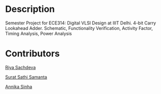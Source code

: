 # Description
Semester Project for ECE314: Digital VLSI Design at IIIT Delhi. 4-bit Carry Lookahead Adder. Schematic, Functionality Verification, Activity Factor, Timing Analysis, Power Analysis

# Contributors
[Riya Sachdeva](https://github.com/riyasach189)

[Surat Sathi Samanta](https://github.com/kio42069)

[Annika Sinha](https://github.com/annikaasinha)

